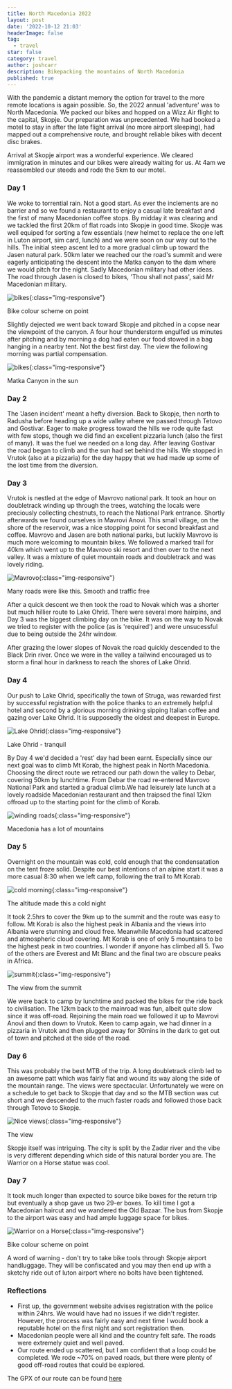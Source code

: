 ```yaml
---
title: North Macedonia 2022
layout: post
date: '2022-10-12 21:03'
headerImage: false
tag:
  - travel
star: false
category: travel
author: joshcarr
description: Bikepacking the mountains of North Macedonia
published: true
---
```

With the pandemic a distant memory the option for travel to the more remote locations is again possible. So, the 2022 annual 'adventure' was to North Macedonia. We packed our bikes and hopped on a Wizz Air flight to the capital, Skopje. Our preparation was unprecedented. We had booked a motel to stay in after the late flight arrival (no more airport sleeping), had mapped out a comprehensive route, and brought reliable bikes with decent disc brakes. 

Arrival at Skopje airport was a wonderful experience. We cleared immigration in minutes and our bikes were already waiting for us. At 4am we reassembled our steeds and rode the 5km to our motel.   

### Day 1
We woke to torrential rain. Not a good start. As ever the inclements are no barrier and so we found a restaurant to enjoy a casual late breakfast and the first of many Macedonian coffee stops. By midday it was clearing and we tackled the first 20km of flat roads into Skopje in good time. Skopje was well equiped for sorting a few essentials (new helmet to replace the one left in Luton airport, sim card, lunch) and we were soon on our way out to the hills. The initial steep ascent led to a more gradual climb up toward the Jasen natural park. 50km later we reached our the road's summit and were eagerly anticipating the descent into the Matka canyon to the dam where we would pitch for the night. Sadly Macedonian military had other ideas. The road through Jasen is closed to bikes, 'Thou shall not pass', said Mr Macedonian military. 

![bikes](/assets/images/northmacedonia/bikes.jpg){:class="img-responsive"}
<figcaption>Bike colour scheme on point</figcaption>

Slightly dejected we went back toward Skopje and pitched in a copse near the viewpoint of the canyon. A four hour thunderstorm engulfed us minutes after pitching and by morning a dog had eaten our food stowed in a bag hanging in a nearby tent. Not the best first day. The view the following morning was partial compensation.

![bikes](/assets/images/northmacedonia/matka.jpg){:class="img-responsive"}
<figcaption>Matka Canyon in the sun</figcaption>

### Day 2
The 'Jasen incident' meant a hefty diversion. Back to Skopje, then north to Radusha before heading up a wide valley where we passed through Tetovo and Gostivar. Eager to make progress toward the hills we rode quite fast with few stops, though we did find an excellent pizzaria lunch (also the first of many). It was the fuel we needed on a long day. After leaving Gostivar the road began to climb and the sun had set behind the hills. We stopped in Vrutok (also at a pizzaria) for the day happy that we had made up some of the lost time from the diversion.

### Day 3
Vrutok is nestled at the edge of Mavrovo national park. It took an hour on doubletrack winding up through the trees, watching the locals were preciously collecting chestnuts, to reach the National Park entrance. Shortly afterwards we found ourselves in Mavrovi Anovi. This small village, on the shore of the reservoir, was a nice stopping point for second breakfast and coffee. Mavrovo and Jasen are both national parks, but luckily Mavrovo is much more welcoming to mountain bikes. We followed a marked trail for 40km which went up to the Mavrovo ski resort and then over to the next valley. It was a mixture of quiet mountain roads and doubletrack and was lovely riding.  

![Mavrovo](/assets/images/northmacedonia/mavro.jpg){:class="img-responsive"}
<figcaption>Many roads were like this. Smooth and traffic free</figcaption>

After a quick descent we then took the road to Novak which was a shorter but much hillier route to Lake Ohrid. There were several more hairpins, and Day 3 was the biggest climbing day on the bike. It was on the way to Novak we tried to register with the police (as is 'required') and were unsucessful due to being outside the 24hr window.

After grazing the lower slopes of Novak the road quickly descended to the Black Drin river. Once we were in the valley a tailwind encouraged us to storm a final hour in darkness to reach the shores of Lake Ohrid. 

### Day 4
Our push to Lake Ohrid, specifically the town of Struga, was rewarded first by successful registration with the police thanks to an extremely helpful hotel and second by a glorious morning drinking sipping Italian coffee and gazing over Lake Ohrid. It is supposedly the oldest and deepest in Europe.

![Lake Ohrid](/assets/images/northmacedonia/ohrid.jpg){:class="img-responsive"}
<figcaption>Lake Ohrid - tranquil</figcaption>

By Day 4 we'd decided a 'rest' day had been earnt. Especially since our next goal was to climb Mt Korab, the highest peak in North Macedonia. Choosing the direct route we retraced our path down the valley to Debar, covering 50km by lunchtime. From Debar the road re-entered Mavrovo National Park and started a gradual climb.We had leisurely late lunch at a lovely roadside Macedonian restaurant and then traipsed the final 12km offroad up to the starting point for the climb of Korab.

![winding roads](/assets/images/northmacedonia/road.jpg){:class="img-responsive"}
<figcaption>Macedonia has a lot of mountains</figcaption>

### Day 5
Overnight on the mountain was cold, cold enough that the condensatation on the tent froze solid. Despite our best intentions of an alpine start it was a more casual 8:30 when we left camp, following the trail to Mt Korab.

![cold morning](/assets/images/northmacedonia/cold.jpg){:class="img-responsive"}
<figcaption>The altitude made this a cold night</figcaption>

It took 2.5hrs to cover the 9km up to the summit and the route was easy to follow. Mt Korab is also the highest peak in Albania and the views into Albania were stunning and cloud free. Meanwhile Macedonia had scattered and atmospheric cloud covering. Mt Korab is one of only 5 mountains to be the highest peak in two countries. I wonder if anyone has climbed all 5. Two of the others are Everest and Mt Blanc and the final two are obscure peaks in Africa.

![summit](/assets/images/northmacedonia/summit.jpg){:class="img-responsive"}
<figcaption>The view from the summit</figcaption>

We were back to camp by lunchtime and packed the bikes for the ride back to civilisation. The 12km back to the mainroad was fun, albeit quite slow since it was off-road. Rejoining the main road we followed it up to Mavrovi Anovi  and then down to Vrutok. Keen to camp again, we had dinner in a pizzaria in Vrutok and then plugged away for 30mins in the dark to get out of town and pitched at the side of the road.

### Day 6
This was probably the best MTB of the trip. A long doubletrack climb led to an awesome patt which was fairly flat and wound its way along the side of the mountain range. The views were spectacular. Unfortunately we were on a schedule to get back to Skopje that day and so the MTB section was cut short and we descended to the much faster roads and followed those back through Tetovo to Skopje.

![Nice views](/assets/images/northmacedonia/view.jpg){:class="img-responsive"}
<figcaption>The view</figcaption>

Skopje itself was intriguing. The city is split by the Zadar river and the vibe is very different depending which side of this natural border you are. The Warrior on a Horse statue was cool. 

### Day 7
It took much longer than expected to source bike boxes for the return trip but eventually a shop gave us two 29-er boxes. To kill time I got a Macedonian haircut and we wandered the Old Bazaar. The bus from Skopje to the airport was easy and had ample luggage space for bikes.

![Warrior on a Horse](/assets/images/northmacedonia/skopje.jpg){:class="img-responsive"}
<figcaption>Bike colour scheme on point</figcaption>

A word of warning - don't try to take bike tools through Skopje airport handluggage. They will be confiscated and you may then end up with a sketchy ride out of luton airport where no bolts have been tightened. 

### Reflections
* First up, the government website advises registration with the police within 24hrs. We would have had no issues if we didn't register. However, the process was fairly easy and next time I would book a reputable hotel on the first night and sort registration then. 
* Macedonian people were all kind and the country felt safe. The roads were extremely quiet and well paved. 
* Our route ended up scattered, but I am confident that a loop could be completed. We rode ~70% on paved roads, but there were plenty of good off-road routes that could be explored. 

The GPX of our route can be found [here](/assets/images/northmacedonia/NorthMacedonia.gpx)



